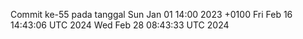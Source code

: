 Commit ke-55 pada tanggal Sun Jan 01 14:00 2023 +0100
Fri Feb 16 14:43:06 UTC 2024
Wed Feb 28 08:43:33 UTC 2024
